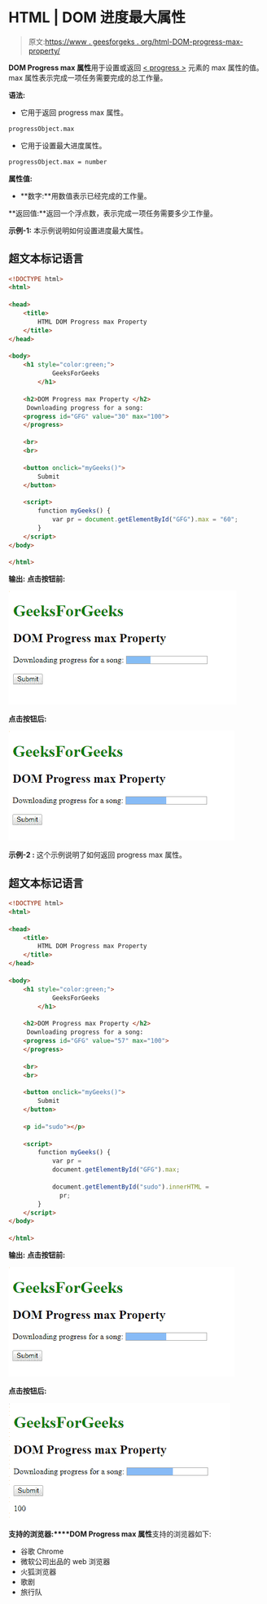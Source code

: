 # HTML | DOM 进度最大属性

> 原文:[https://www . geesforgeks . org/html-DOM-progress-max-property/](https://www.geeksforgeeks.org/html-dom-progress-max-property/)

**DOM Progress max 属性**用于设置或返回 [< progress >](https://www.geeksforgeeks.org/?p=235125) 元素的 max 属性的值。max 属性表示完成一项任务需要完成的总工作量。

**语法:**

*   它用于返回 progress max 属性。

```html
progressObject.max
```

*   它用于设置最大进度属性。

```html
progressObject.max = number
```

**属性值:**

*   **数字:**用数值表示已经完成的工作量。

**返回值:**返回一个浮点数，表示完成一项任务需要多少工作量。

**示例-1:** 本示例说明如何设置进度最大属性。

## 超文本标记语言

```html
<!DOCTYPE html>
<html>

<head>
    <title>
        HTML DOM Progress max Property
    </title>
</head>

<body>
    <h1 style="color:green;">
            GeeksForGeeks
        </h1>

    <h2>DOM Progress max Property </h2>
     Downloading progress for a song:
    <progress id="GFG" value="30" max="100">
    </progress>

    <br>
    <br>

    <button onclick="myGeeks()">
        Submit
    </button>

    <script>
        function myGeeks() {
            var pr = document.getElementById("GFG").max = "60";
        }
    </script>
</body>

</html>
```

**输出:**
**点击按钮前:**

![](img/26c40719716c42a4e91ce8eab3849280.png)

**点击按钮后:**

![](img/c8a6a3a47f623818ded834836a84bd6d.png)

**示例-2 :** 这个示例说明了如何返回 progress max 属性。

## 超文本标记语言

```html
<!DOCTYPE html>
<html>

<head>
    <title>
        HTML DOM Progress max Property
    </title>
</head>

<body>
    <h1 style="color:green;">
            GeeksForGeeks
        </h1>

    <h2>DOM Progress max Property </h2>
     Downloading progress for a song:
    <progress id="GFG" value="57" max="100">
    </progress>

    <br>
    <br>

    <button onclick="myGeeks()">
        Submit
    </button>

    <p id="sudo"></p>

    <script>
        function myGeeks() {
            var pr =
            document.getElementById("GFG").max;

            document.getElementById("sudo").innerHTML =
              pr;
        }
    </script>
</body>

</html>
```

**输出:**
**点击按钮前:**

![](img/c8a6a3a47f623818ded834836a84bd6d.png)

**点击按钮后:**

![](img/e99b2ef096d7bf9c953deaa6c0af5dc2.png)

**支持的浏览器:****DOM Progress max 属性**支持的浏览器如下:

*   谷歌 Chrome
*   微软公司出品的 web 浏览器
*   火狐浏览器
*   歌剧
*   旅行队